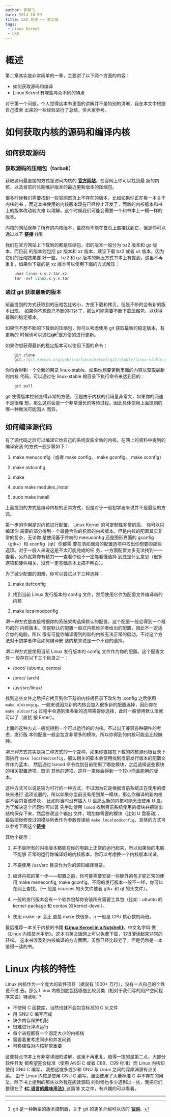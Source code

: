 ```yaml
---
author: 郭荣飞
date: 2014-10-09
title: LKD 总结 —— 第二章
tags:
 - Linux Kernel
 - LKD
---
```



# 概述 #

第二章其实是非常简单的一章，主要讲了以下两个方面的内容：

  - 如何获取源码和编译
  - Linux Kernel 有哪些与众不同的特点

对于第一个问题，个人觉得这本书里面的讲解并不是特别的清晰，我在本文中根据自己摸索
出来的一些经验进行了总结，供大家参考。

<!--more-->


# 如何获取内核的源码和编译内核 #


## 如何获取源码 ##


### 获取源码的压缩包（tarball） ###


获取源码最直接的方式是访问内核的 [**官方网站**][wwwkernel]，在官网上你可以找到最
新的内核，以及目前的长期维护版本的最近更新版本的压缩包。

  [wwwkernel]: https:/www.kernel.org "kernel"

很多时候我们需要找到一些官网首页上不存在的版本，比如如果你正在看一本关于内核的书
，而这本书使用的内核版本现在已经停止开发了，而新的内核版本和书上的版本改动较大难
以理解，这个时候我们可能会需要一个和书本上一模一样的版本。

内核的网站保存了所有的内核版本，虽然你不能在首页上直接找到它，但是你可以通过以下
[**链接**][allkernelversion] 找到

  [allkernelversion]: https://www.kernel.org/pub/linux/kernel/ "all kernel version"

我们在官方网站上下载到的都是压缩包，旧的版本一般分为 bz2 版本和 gz 版本，而目前
的版本则包括 gz 版本和 xz 版本，建议下载 bz2 或者 xz 版本，因为它们的压缩效果要
好一些。 bz2 和 gz 版本的解压方式书本上有提到，这里不再重复，如果你下载的是 xz
版本可以使用下面的方式解压：

```cpp
    unxz linux-x.y.z.tar.xz
    tar -xvf linux.x.y.x.tar
```


### 通过 git 获取最新的版本 ###

前面提到的方式获取到的压缩包比较小，方便下载和拷贝。但是不断的会有新的版本出现，
如果你不想自己不断的打补丁，那么可能需要不断下载压缩包，以获得最新的稳定版本。

如果你不想不断的下载新的压缩包，你可以考虑使用 git 获取最新的稳定版本，有更新的
时候也可以通过**git**[^1]很方便的进行更新。

如果你想获得最新的稳定版本可以使用下面的命令：

```cpp
    git clone
    git://git.kernel.org/pub/scm/linux/kernel/git/stable/linux-stable.git
```

你将会得到一个全新的目录 linux-stable。如果你想要更新里面的内容以获取最新的内核
代码，可以通过在 linux-stable 根目录下执行命令来达到目的：

```cpp
    git pull
```

git 使得版本控制变得非常的方便，但是由于内核的代码量非常大，如果你的网速不是很理
想，那么这将会是一个非常漫长的等待过程。因此具体使用上面提到的哪一种做法可能因人
而异。


## 如何编译源代码 ##

有了源代码之后可以编译它给自己的系统安装全新的内核。在网上的资料中提到的编译安装
的方式一般步骤如下：

  1. make menuconfig（或者 make config、 make gconfig、 make xconfig）

  2. make oldconfig

  3. make

  4. sudo make modules\_install

  5. sudo make install

上面提到的方式是编译内核的正常方式，但是对于一般初学者来说并不是最佳的方式。

第一步的作用是对内核进行配置， Linux Kernel 的可定制性非常的高， 你可以只编译你
需要的部分得到一个最适合你的机器的内核版本。但是内核的配置其实非常的复杂，无论你
是使用基于终端的 menuconfig 还是图形界面的 gconfig（gtk+）和 xconfig（qt）你都需
要在浩如烟海的配置选项中找出你想要的那些选项。对于一般人来说这是不太可能完成的任
务，一方面配置太多无法找到一一查看，另外就算你有精力一一查看你也不一定能看懂选择
到底是什么意思（很多选项和硬件相关，没有一定基础基本上搞不明白）。

为了减少配置的困难，你可以尝试以下三种选择：

  1. make defconfig

  2. 找到当前 Linux 发行版本的 config 文件，然后使用它作为配置文件编译新的内核

  3. make localmodconfig

*第一种*方式是直接根据你的系统架构选择默认的配置，这个配置一般会得到一个精巧的的
内核版本。但是默认的配置一般式内核维护者给出的配置，因此不一定适合你的电脑，所以
很有可能你编译得到的新的内核无法正常的启动。不过这个方法对于初学者体验如何编译安
装内核来说是一个不错的选择。


*第二种*方式是使用当前 Linux 发行版本的 config 文件作为你的配置。这个配置文件一
般存在以下三个目录之一：

  - /boot/ (ubuntu, centos)

  - /proc/ (arch)

  - /usr/src/linux/

找到这些文件之后把它拷贝到你下载的内核根目录下改名为 .config 之后使用 `make
oldcongig`。一般来说因为新的内核会加入很多新的配置选择，因此你在 `make
oldconfig` 过程中会遇到很多新的选项需要你选择，此时一般使用默认值就可以了（直接
按 Enter）。

上面的这种方式一般能得到一个可以运行的的内核。不过出于兼容各种硬件的考虑，发行版
本的配置一般会包含非常多的模块，所以你得到的内核可能会比较臃肿。


*第三种*方式其实是第二种方式的一个变种，如果你直接在下载的内核源码根目录下面执行
`make localmodconfig`，那么相关的脚本会使用找到当前发行版本的配置文件作为蓝本，
然后通过 lsmod 命令找到目前使用了哪些模块，之后选择这些模块的相关配置选项，取消
其他的选项，这样一来你会得到一个较小而且能用的版本。

这种方式可以说是较为可行的一种方式，不过因为它是根据当前系统正在使用的模块来进行
选项设置的，所以如果你当前没有用到某一模块，那么你编译的新内核讲不会包含该模块，
比如你当时没有插入 U 盘那么新的内核可能无法使用 U 盘。 为了解决这个问题你可以首
先手动使用 `lsmod` 找到目前系统使用的模块并把输出结构保存下来，然后修改这个输出
文件，增加你需要的模块（比如 U 盘驱动），最后把你修改过的模块列表作为参数传递给
`make localmodconfig`。具体的方式可以参考下面这个[**链接**][lsmod]

其他小提示：

  1. 并不是所有的内核版本都能在你的电脑上正常的运行起来，所以如果你的电脑不能够
     正常的运行你编译好的内核版本，你可以考虑换一个内核版本试试。

  2. 不要使用 /usr/src 目录作为你的源码编译目录。

  3. 编译内核的第一步——配置之前，你可能需要安装一些额外的包才能正常的使用 make
     meneconfig, make gconfig。不同的发行版本一般不一样，你可以在网上查找。（一
     般是 ncurses 的头文件或者 gtk+ 和 qt 的头文件）。

  4. 一般的发行版本会有一个软件包帮你安装所有需要工具包（比如：ubuntu 的
     kernel-package 和 centos 的 kernel-devel）。

  5. 使用 make -jn 会比 直接 make 快很多，n 一般是 CPU 核心数的两倍。


最后推荐一本关于内核的书籍 [**《Linux Kernel in a Nutshell》**][lkn]，中文名字叫
做《Linux 内核技术手册》。这本书英文版网上可以免费下载，书很薄读起来非常的轻松。
这本书涉及到内核编译的方方面面，虽然已经比较老了，但是仍然是一本值得一读的书。


# Linux 内核的特性 #


Linux 内核作为一个庞大的软件项目（据说有 1000+ 万行），没有一点自己的个性说不过
去。那么 Linux 内核到底包括哪些比较另类（相对于我们写的用户空间程序来说）特点呢
？

  - 不使用 C 函数库，当然也就不会包含标准的 C 头文件
  - 用 GNU C 编写而成
  - 缺少内存保护机制
  - 很难进行浮点运行
  - 每个进程都有一个固定大小的内核栈
  - 需要着重考虑同步和并发问题
  - 可移植性对内核非常重要

这些特点书本上有非常详细的讲解，这里不再重复。值得一提的是第二点，大部分软件开发
都希望迎合标准（使用 ANSI C 或者 C89、C99 标准）而 Linux 内核却使用 GNU C 编写，
我想这或多或少和 GNU 与 Linux 之间的深厚渊源有点关系。 由于 Linux 内核是使用 GNU
C 编写，里面使用了大量标准 C 中不存在的用法，除了书上提到的那些以外我在阅读源码
的时候也多少遇到过一些，我把它们整理在了 [**《C 语言的趣味用法》**][cuse]这篇博
文之中，有兴趣的可以看看。

* * *

[^1]: git 是一种新型的版本控制器，关于 git 的更多介绍可以访的 [**官网**][wwwgit]。

[wwwgit]: http://git-scm.com/ "git"

[lsmod]: http://unix.stackexchange.com/questions/119876/how-to-build-a-custom-kernel-with-localmodconfig-that-support-hardware-of-multip "localmodconfig"

[lkn]: http://www.kroah.com/lkn/ "linux in a nutshell"

[cuse]: /2014/09/30/c-language-funny-usage/ "C 语言的趣味用法"


